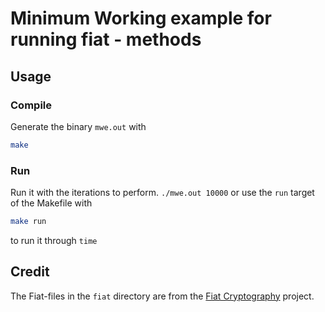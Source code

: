 # Minimum Working example for running fiat - methods

## Usage

### Compile

Generate the binary `mwe.out` with

```bash
make
```

### Run

Run it with the iterations to perform.
`./mwe.out 10000`
or use the `run` target of the Makefile with

```bash
make run
```

to run it through `time`

## Credit

The Fiat-files in the `fiat` directory are from the [Fiat Cryptography](https://github.com/mit-plv/fiat-crypto/tree/0f61b56dda31384cbeb76f14b03b522d21e27b26/fiat-c/src) project.
